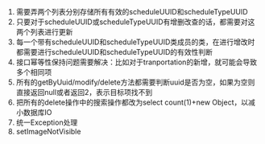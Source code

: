 1. 需要弄两个列表分别存储所有有效的scheduleUUID和scheduleTypeUUID
2. 只要对于scheduleUUID或scheduleTypeUUID有增删改查的话，都需要对这两个列表进行更新
3. 每一个带有scheduleUUID和scheduleTypeUUID类成员的类，在进行增改时都需要进行scheduleUUID和scheduleTypeUUID的有效性判断
4. 接口幂等性保持问题需要解决：比如对于tranportation的新增，就可能会导致多个相同项
5. 所有的getByUuid/modify/delete方法都需要判断uuid是否为空，如果为空则直接返回null或者返回2，表示目标项找不到
6. 把所有的delete操作中的搜索操作都改为select count(1)+new Object，以减小数据库IO
7. 统一Exception处理
8. setImageNotVisible